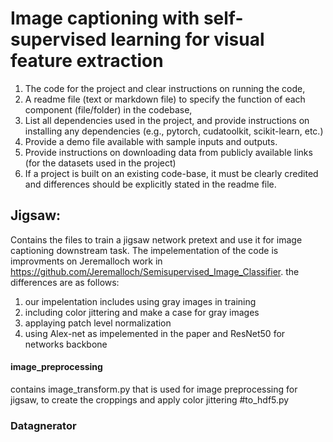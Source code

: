 # Image captioning with self-supervised learning for visual feature extraction


1. The code for the project and clear instructions on running the code, 
2. A readme file (text or markdown file) to specify the function of each component (file/folder) in the codebase, 
3. List all dependencies used in the project, and provide instructions on installing any dependencies (e.g., pytorch, cudatoolkit, scikit-learn, etc.) 
4. Provide a demo file available with sample inputs and outputs.
5. Provide instructions on downloading data from publicly available links (for the datasets used in the project)
6. If a project is built on an existing code-base, it must be clearly credited and differences should be explicitly stated in the readme file. 
## Jigsaw:
Contains the files to train a jigsaw network pretext and use it for image captioning downstream task.
The impelementation of the code is improvments on Jeremalloch work in https://github.com/Jeremalloch/Semisupervised_Image_Classifier.
the differences are as follows:
1. our impelentation includes using gray images in training
2. including color jittering and make a case for gray images
3. applaying patch level normalization
4. using Alex-net as impelemented in the paper and ResNet50 for networks backbone

#### image_preprocessing
contains image_transform.py that is used for image preprocessing for jigsaw, to create the croppings and apply color jittering
#to_hdf5.py

### Datagnerator

